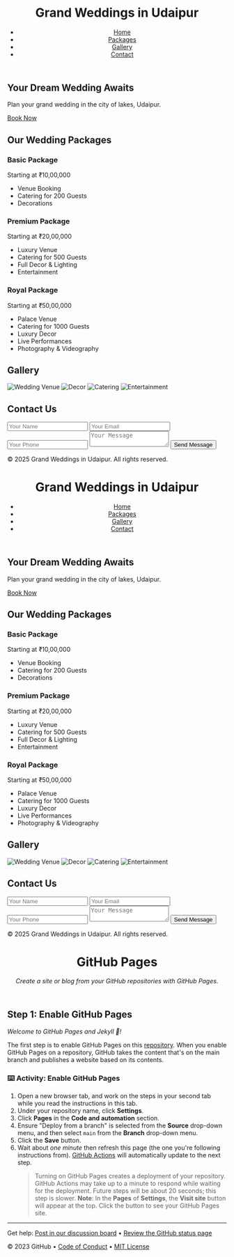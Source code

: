 <!DOCTYPE html>
<html lang="en">
<head>
  <meta charset="UTF-8">
  <meta name="viewport" content="width=device-width, initial-scale=1.0">
  <title>Grand Weddings in Udaipur</title>
  <link rel="stylesheet" href="styles.css">
</head>
<body>
  <header>
    <div class="container">
      <h1>Grand Weddings in Udaipur</h1>
      <nav>
        <ul>
          <li><a href="#home">Home</a></li>
          <li><a href="#packages">Packages</a></li>
          <li><a href="#gallery">Gallery</a></li>
          <li><a href="#contact">Contact</a></li>
        </ul>
      </nav>
    </div>
  </header>

  <section id="home" class="hero">
    <div class="container">
      <h2>Your Dream Wedding Awaits</h2>
      <p>Plan your grand wedding in the city of lakes, Udaipur.</p>
      <a href="#contact" class="btn">Book Now</a>
    </div>
  </section>

  <section id="packages" class="packages">
    <div class="container">
      <h2>Our Wedding Packages</h2>
      <div class="package-list">
        <div class="package">
          <h3>Basic Package</h3>
          <p>Starting at ₹10,00,000</p>
          <ul>
            <li>Venue Booking</li>
            <li>Catering for 200 Guests</li>
            <li>Decorations</li>
          </ul>
        </div>
        <div class="package">
          <h3>Premium Package</h3>
          <p>Starting at ₹20,00,000</p>
          <ul>
            <li>Luxury Venue</li>
            <li>Catering for 500 Guests</li>
            <li>Full Decor & Lighting</li>
            <li>Entertainment</li>
          </ul>
        </div>
        <div class="package">
          <h3>Royal Package</h3>
          <p>Starting at ₹50,00,000</p>
          <ul>
            <li>Palace Venue</li>
            <li>Catering for 1000 Guests</li>
            <li>Luxury Decor</li>
            <li>Live Performances</li>
            <li>Photography & Videography</li>
          </ul>
        </div>
      </div>
    </div>
  </section>

  <section id="gallery" class="gallery">
    <div class="container">
      <h2>Gallery</h2>
      <div class="image-grid">
        <img src="image1.jpg" alt="Wedding Venue">
        <img src="image2.jpg" alt="Decor">
        <img src="image3.jpg" alt="Catering">
        <img src="image4.jpg" alt="Entertainment">
      </div>
    </div>
  </section>

  <section id="contact" class="contact">
    <div class="container">
      <h2>Contact Us</h2>
      <form action="#" method="post">
        <input type="text" name="name" placeholder="Your Name" required>
        <input type="email" name="email" placeholder="Your Email" required>
        <input type="tel" name="phone" placeholder="Your Phone" required>
        <textarea name="message" placeholder="Your Message" required></textarea>
        <button type="submit">Send Message</button>
      </form>
    </div>
  </section>

  <footer>
    <div class="container">
      <p>&copy; 2025 Grand Weddings in Udaipur. All rights reserved.</p>
    </div>
  </footer>
</body>
</html><!DOCTYPE html>
<html lang="en">
<head>
  <meta charset="UTF-8">
  <meta name="viewport" content="width=device-width, initial-scale=1.0">
  <title>Grand Weddings in Udaipur</title>
  <link rel="stylesheet" href="styles.css">
</head>
<body>
  <header>
    <div class="container">
      <h1>Grand Weddings in Udaipur</h1>
      <nav>
        <ul>
          <li><a href="#home">Home</a></li>
          <li><a href="#packages">Packages</a></li>
          <li><a href="#gallery">Gallery</a></li>
          <li><a href="#contact">Contact</a></li>
        </ul>
      </nav>
    </div>
  </header>

  <section id="home" class="hero">
    <div class="container">
      <h2>Your Dream Wedding Awaits</h2>
      <p>Plan your grand wedding in the city of lakes, Udaipur.</p>
      <a href="#contact" class="btn">Book Now</a>
    </div>
  </section>

  <section id="packages" class="packages">
    <div class="container">
      <h2>Our Wedding Packages</h2>
      <div class="package-list">
        <div class="package">
          <h3>Basic Package</h3>
          <p>Starting at ₹10,00,000</p>
          <ul>
            <li>Venue Booking</li>
            <li>Catering for 200 Guests</li>
            <li>Decorations</li>
          </ul>
        </div>
        <div class="package">
          <h3>Premium Package</h3>
          <p>Starting at ₹20,00,000</p>
          <ul>
            <li>Luxury Venue</li>
            <li>Catering for 500 Guests</li>
            <li>Full Decor & Lighting</li>
            <li>Entertainment</li>
          </ul>
        </div>
        <div class="package">
          <h3>Royal Package</h3>
          <p>Starting at ₹50,00,000</p>
          <ul>
            <li>Palace Venue</li>
            <li>Catering for 1000 Guests</li>
            <li>Luxury Decor</li>
            <li>Live Performances</li>
            <li>Photography & Videography</li>
          </ul>
        </div>
      </div>
    </div>
  </section>

  <section id="gallery" class="gallery">
    <div class="container">
      <h2>Gallery</h2>
      <div class="image-grid">
        <img src="image1.jpg" alt="Wedding Venue">
        <img src="image2.jpg" alt="Decor">
        <img src="image3.jpg" alt="Catering">
        <img src="image4.jpg" alt="Entertainment">
      </div>
    </div>
  </section>

  <section id="contact" class="contact">
    <div class="container">
      <h2>Contact Us</h2>
      <form action="#" method="post">
        <input type="text" name="name" placeholder="Your Name" required>
        <input type="email" name="email" placeholder="Your Email" required>
        <input type="tel" name="phone" placeholder="Your Phone" required>
        <textarea name="message" placeholder="Your Message" required></textarea>
        <button type="submit">Send Message</button>
      </form>
    </div>
  </section>

  <footer>
    <div class="container">
      <p>&copy; 2025 Grand Weddings in Udaipur. All rights reserved.</p>
    </div>
  </footer>
</body>
</html><header>

<!--
  <<< Author notes: Course header >>>
  Include a 1280×640 image, course title in sentence case, and a concise description in emphasis.
  In your repository settings: enable template repository, add your 1280×640 social image, auto delete head branches.
  Add your open source license, GitHub uses MIT license.
-->

# GitHub Pages

_Create a site or blog from your GitHub repositories with GitHub Pages._

</header>

<!--
  <<< Author notes: Step 1 >>>
  Choose 3-5 steps for your course.
  The first step is always the hardest, so pick something easy!
  Link to docs.github.com for further explanations.
  Encourage users to open new tabs for steps!
-->

## Step 1: Enable GitHub Pages

_Welcome to GitHub Pages and Jekyll :tada:!_

The first step is to enable GitHub Pages on this [repository](https://docs.github.com/en/get-started/quickstart/github-glossary#repository). When you enable GitHub Pages on a repository, GitHub takes the content that's on the main branch and publishes a website based on its contents.

### :keyboard: Activity: Enable GitHub Pages

1. Open a new browser tab, and work on the steps in your second tab while you read the instructions in this tab.
1. Under your repository name, click **Settings**.
1. Click **Pages** in the **Code and automation** section.
1. Ensure "Deploy from a branch" is selected from the **Source** drop-down menu, and then select `main` from the **Branch** drop-down menu.
1. Click the **Save** button.
1. Wait about _one minute_ then refresh this page (the one you're following instructions from). [GitHub Actions](https://docs.github.com/en/actions) will automatically update to the next step.
   > Turning on GitHub Pages creates a deployment of your repository. GitHub Actions may take up to a minute to respond while waiting for the deployment. Future steps will be about 20 seconds; this step is slower.
   > **Note**: In the **Pages** of **Settings**, the **Visit site** button will appear at the top. Click the button to see your GitHub Pages site.

<footer>

<!--
  <<< Author notes: Footer >>>
  Add a link to get support, GitHub status page, code of conduct, license link.
-->

---

Get help: [Post in our discussion board](https://github.com/orgs/skills/discussions/categories/github-pages) &bull; [Review the GitHub status page](https://www.githubstatus.com/)

&copy; 2023 GitHub &bull; [Code of Conduct](https://www.contributor-covenant.org/version/2/1/code_of_conduct/code_of_conduct.md) &bull; [MIT License](https://gh.io/mit)

</footer>
